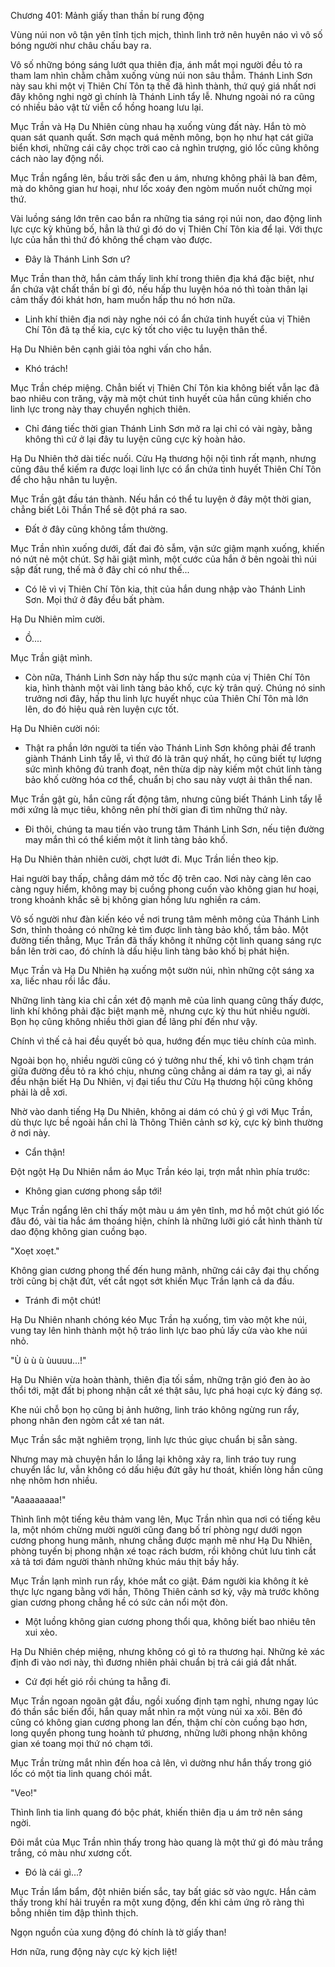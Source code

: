 




Chương 401: Mảnh giấy than thần bí rung động


Vùng núi non vô tận yên tĩnh tịch mịch, thình lình trở nên huyên náo vì vô số bóng người như châu chấu bay ra.

Vô số những bóng sáng lướt qua thiên địa, ánh mắt mọi người đều tỏ ra tham lam nhìn chằm chằm xuống vùng núi non sâu thẳm. Thánh Linh Sơn này sau khi một vị Thiên Chí Tôn tạ thế đã hình thành, thứ quý giá nhất nơi đây không nghi ngờ gì chính là Thánh Linh tẩy lễ. Nhưng ngoài nó ra cũng có nhiều bảo vật từ viễn cổ hồng hoang lưu lại.

Mục Trần và Hạ Du Nhiên cùng nhau hạ xuống vùng đất này. Hắn tò mò quan sát quanh quất. Sơn mạch quá mênh mông, bọn họ như hạt cát giữa biển khơi, những cái cây chọc trời cao cả nghìn trượng, gió lốc cũng không cách nào lay động nổi.

Mục Trần ngẩng lên, bầu trời sắc đen u ám, nhưng không phải là ban đêm, mà do không gian hư hoại, như lốc xoáy đen ngòm muốn nuốt chửng mọi thứ.

Vài luồng sáng lớn trên cao bắn ra những tia sáng rọi núi non, dao động linh lực cực kỳ khủng bố, hẳn là thứ gì đó do vị Thiên Chí Tôn kia để lại. Với thực lực của hắn thì thứ đó không thể chạm vào được.

- Đây là Thánh Linh Sơn ư?

Mục Trần than thở, hắn cảm thấy linh khí trong thiên địa khá đặc biệt, như ẩn chứa vật chất thần bí gì đó, nếu hấp thu luyện hóa nó thì toàn thân lại cảm thấy đói khát hơn, ham muốn hấp thu nó hơn nữa.

- Linh khí thiên địa nơi này nghe nói có ẩn chứa tinh huyết của vị Thiên Chí Tôn đã tạ thế kia, cực kỳ tốt cho việc tu luyện thân thể.

Hạ Du Nhiên bên cạnh giải tỏa nghi vấn cho hắn.

- Khó trách!

Mục Trần chép miệng. Chẳn biết vị Thiên Chí Tôn kia không biết vẫn lạc đã bao nhiêu con trăng, vậy mà một chút tinh huyết của hắn cũng khiến cho linh lực trong này thay chuyển nghịch thiên.

- Chỉ đáng tiếc thời gian Thánh Linh Sơn mở ra lại chỉ có vài ngày, bằng không thì cứ ở lại đây tu luyện cũng cực kỳ hoàn hảo.

Hạ Du Nhiên thở dài tiếc nuối. Cửu Hạ thương hội nội tình rất mạnh, nhưng cũng đâu thể kiếm ra được loại linh lực có ẩn chứa tinh huyết Thiên Chí Tôn để cho hậu nhân tu luyện.

Mục Trần gật đầu tán thành. Nếu hắn có thể tu luyện ở đây một thời gian, chẳng biết Lôi Thần Thể sẽ đột phá ra sao.

- Đất ở đây cũng không tầm thường.

Mục Trần nhìn xuống dưới, đất đai đỏ sẫm, vận sức giậm mạnh xuống, khiến nó nứt nẻ một chút. Sợ hãi giật mình, một cước của hắn ở bên ngoài thì núi sập đất rung, thế mà ở đây chỉ có như thế...

- Có lẽ vì vị Thiên Chí Tôn kia, thịt của hắn dung nhập vào Thánh Linh Sơn. Mọi thứ ở đây đều bất phàm.

Hạ Du Nhiên mỉm cười.

- Ồ....

Mục Trần giật mình.

- Còn nữa, Thánh Linh Sơn này hấp thu sức mạnh của vị Thiên Chí Tôn kia, hình thành một vài linh tàng bảo khố, cực kỳ trân quý. Chúng nó sinh trưởng nơi đây, hấp thu linh lực huyết nhục của Thiên Chí Tôn mà lớn lên, do đó hiệu quả rèn luyện cực tốt.

Hạ Du Nhiên cười nói:

- Thật ra phần lớn người ta tiến vào Thánh Linh Sơn không phải để tranh giành Thánh Linh tẩy lễ, vì thứ đó là trân quý nhất, họ cũng biết tự lượng sức mình không đủ tranh đoạt, nên thừa dịp này kiếm một chút linh tàng bảo khố cường hóa cơ thể, chuẩn bị cho sau này vượt ải thân thể nan.

Mục Trần gật gù, hắn cũng rất động tâm, nhưng cũng biết Thánh Linh tẩy lễ mới xứng là mục tiêu, không nên phí thời gian đi tìm những thứ này.

- Đi thôi, chúng ta mau tiến vào trung tâm Thánh Linh Sơn, nếu tiện đường may mắn thì có thể kiếm một ít linh tàng bảo khố.

Hạ Du Nhiên thản nhiên cười, chợt lướt đi. Mục Trần liền theo kịp.

Hai người bay thấp, chẳng dám mở tốc độ trên cao. Nơi này càng lên cao càng nguy hiểm, không may bị cuồng phong cuốn vào không gian hư hoại, trong khoảnh khắc sẽ bị không gian hồng lưu nghiền ra cám.

Vô số người như đàn kiến kéo về nơi trung tâm mênh mông của Thánh Linh Sơn, thỉnh thoảng có những kẻ tìm được linh tàng bảo khố, tầm bảo. Một đường tiến thẳng, Mục Trần đã thấy không ít những cột linh quang sáng rực bắn lên trời cao, đó chính là dấu hiệu linh tàng bảo khố bị phát hiện.

Mục Trần và Hạ Du Nhiên hạ xuống một sườn núi, nhìn những cột sáng xa xa, liếc nhau rồi lắc đầu.

Những linh tàng kia chỉ cần xét độ mạnh mẽ của linh quang cũng thấy được, linh khí không phải đặc biệt mạnh mẽ, nhưng cực kỳ thu hút nhiều người. Bọn họ cũng không nhiều thời gian để lãng phí đến như vậy.

Chính vì thế cả hai đều quyết bỏ qua, hướng đến mục tiêu chính của mình.

Ngoài bọn họ, nhiều người cũng có ý tưởng như thế, khi vô tình chạm trán giữa đường đều tỏ ra khó chịu, nhưng cũng chẳng ai dám ra tay gì, ai nấy đều nhận biết Hạ Du Nhiên, vị đại tiểu thư Cửu Hạ thương hội cũng không phải là dễ xơi.

Nhờ vào danh tiếng Hạ Du Nhiên, không ai dám có chủ ý gì với Mục Trần, dù thực lực bề ngoài hắn chỉ là Thông Thiên cảnh sơ kỳ, cực kỳ bình thường ở nơi này.

- Cẩn thận!

Đột ngột Hạ Du Nhiên nắm áo Mục Trần kéo lại, trợn mắt nhìn phía trước:

- Không gian cương phong sắp tới!

Mục Trần ngẩng lên chỉ thấy một màu u ám yên tĩnh, mơ hồ một chút gió lốc đâu đó, vài tia hắc ám thoáng hiện, chính là những lưỡi gió cắt hình thành từ dao động không gian cuồng bạo.

"Xoẹt xoẹt."

Không gian cương phong thế đến hung mãnh, những cái cây đại thụ chống trời cũng bị chặt đứt, vết cắt ngọt sớt khiến Mục Trần lạnh cả da đầu.

- Tránh đi một chút!

Hạ Du Nhiên nhanh chóng kéo Mục Trần hạ xuống, tìm vào một khe núi, vung tay lên hình thành một hộ tráo linh lực bao phủ lấy cửa vào khe núi nhỏ.

"Ù ù ù ù ùuuuu...!"

Hạ Du Nhiên vừa hoàn thành, thiên địa tối sầm, những trận gió đen ào ào thổi tới, mặt đất bị phong nhận cắt xé thật sâu, lực phá hoại cực kỳ đáng sợ.

Khe núi chỗ bọn họ cũng bị ảnh hưởng, linh tráo không ngừng run rẩy, phong nhân đen ngòm cắt xé tan nát.

Mục Trần sắc mặt nghiêm trọng, linh lực thúc giục chuẩn bị sẵn sàng.

Nhưng may mà chuyện hắn lo lắng lại không xảy ra, linh tráo tuy rung chuyển lắc lư, vẫn không có dấu hiệu đứt gãy hư thoát, khiến lòng hắn cũng nhẹ nhõm hơn nhiều.

"Aaaaaaaaa!"

Thình lình một tiếng kêu thảm vang lên, Mục Trần nhìn qua nơi có tiếng kêu la, một nhóm chừng mười người cũng đang bố trí phòng ngự dưới ngọn cương phong hung mãnh, nhưng chẳng được mạnh mẽ như Hạ Du Nhiên, phòng tuyến bị phong nhận xé toạc rách bươm, rồi không chút lưu tình cắt xả tả tơi đám người thành những khúc máu thịt bầy hầy.

Mục Trần lạnh mình run rẩy, khóe mắt co giật. Đám người kia không ít kẻ thực lực ngang bằng với hắn, Thông Thiên cảnh sơ kỳ, vậy mà trước không gian cương phong chẳng hề có sức cản nổi một đòn.

- Một luồng không gian cương phong thổi qua, không biết bao nhiêu tên xui xẻo.

Hạ Du Nhiên chép miệng, nhưng không có gì tỏ ra thương hại. Những kẻ xác định đi vào nơi này, thì đương nhiên phải chuẩn bị trả cái giá đắt nhất.

- Cứ đợi hết gió rồi chúng ta hẵng đi.

Mục Trần ngoan ngoãn gật đầu, ngồi xuống định tạm nghỉ, nhưng ngay lúc đó thần sắc biến đổi, hắn quay mắt nhìn ra một vùng núi xa xôi. Bên đó cũng có không gian cương phong lan đến, thậm chí còn cuồng bạo hơn, long quyển phong tung hoành tứ phương, những lưỡi phong nhận không gian xé toang mọi thứ nó chạm tới.

Mục Trần trừng mắt nhìn đến hoa cả lên, vì dường như hắn thấy trong gió lốc có một tia linh quang chói mắt.

"Veo!"

Thình lình tia linh quang đó bộc phát, khiến thiên địa u ám trở nên sáng ngời.

Đôi mắt của Mục Trần nhìn thấy trong hào quang là một thứ gì đó màu trắng trắng, có màu như xương cốt.

- Đó là cái gì...?

Mục Trần lẩm bẩm, đột nhiên biến sắc, tay bất giác sờ vào ngực. Hắn cảm thấy trong khí hải truyền ra một xung động, đến khi cảm ứng rõ ràng thì bỗng nhiên tim đập thình thịch.

Ngọn nguồn của xung động đó chính là tờ giấy than!

Hơn nữa, rung động này cực kỳ kịch liệt!




